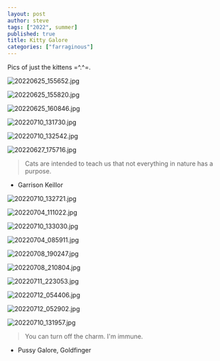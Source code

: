 ```yaml
---
layout: post
author: steve
tags: ["2022", summer]
published: true
title: Kitty Galore
categories: ["farraginous"]
---
```

Pics of just the kittens  =^.^=.  

![20220625_155652.jpg]({{site.baseurl}}/assets/media/20220625_155652.jpg)

![20220625_155820.jpg]({{site.baseurl}}/assets/media/20220625_155820.jpg)

![20220625_160846.jpg]({{site.baseurl}}/assets/media/20220625_160846.jpg)

![20220710_131730.jpg]({{site.baseurl}}/assets/media/20220710_131730.jpg)

![20220710_132542.jpg]({{site.baseurl}}/assets/media/20220710_132542.jpg)

![20220627_175716.jpg]({{site.baseurl}}/assets/media/20220627_175716.jpg)

>Cats are intended to teach us that not everything in nature has a purpose.  

- Garrison Keillor  

![20220710_132721.jpg]({{site.baseurl}}/assets/media/20220710_132721.jpg)

![20220704_111022.jpg]({{site.baseurl}}/assets/media/20220704_111022.jpg)

![20220710_133030.jpg]({{site.baseurl}}/assets/media/20220710_133030.jpg)

![20220704_085911.jpg]({{site.baseurl}}/assets/media/20220704_085911.jpg)

![20220708_190247.jpg]({{site.baseurl}}/assets/media/20220708_190247.jpg)

![20220708_210804.jpg]({{site.baseurl}}/assets/media/20220708_210804.jpg)

![20220711_223053.jpg]({{site.baseurl}}/assets/media/20220711_223053.jpg)

![20220712_054406.jpg]({{site.baseurl}}/assets/media/20220712_054406.jpg)

![20220712_052902.jpg]({{site.baseurl}}/assets/media/20220712_052902.jpg)

![20220710_131957.jpg]({{site.baseurl}}/assets/media/20220710_131957.jpg)

>You can turn off the charm. I'm immune.  

- Pussy Galore, Goldfinger  
